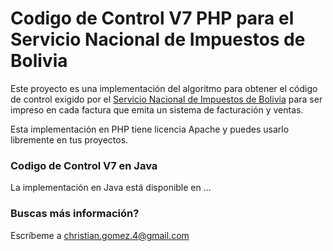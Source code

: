 Codigo de Control V7 PHP para el Servicio Nacional de Impuestos de Bolivia
==========================================================================

Este proyecto es una implementación del algoritmo para obtener el código de control exigido por el [Servicio Nacional de Impuestos de Bolivia](http://www.impuestos.gob.bo) para ser impreso en cada factura que emita un sistema de facturación y ventas.

Esta implementación en PHP tiene licencia Apache y puedes usarlo libremente en tus proyectos.

### Codigo de Control V7 en Java

La implementación en Java está disponible en ...


### Buscas más información?

Escríbeme a christian.gomez.4@gmail.com

